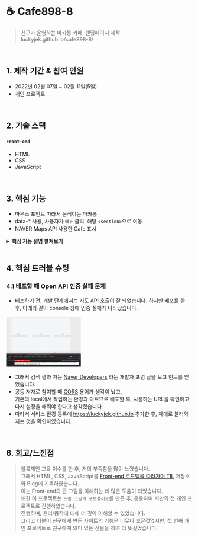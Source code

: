 # ☕️ Cafe898-8
> 친구가 운영하는 마카롱 카페, 랜딩페이지 제작  
>luckyjek.github.io/cafe898-8/

</br>

## 1. 제작 기간 & 참여 인원
- 2022년 02월 07일 ~ 02월 11일(5일)
- 개인 프로젝트

</br>

## 2. 기술 스택
#### `Front-end`
  - HTML
  - CSS
  - JavaScript

</br>

## 3. 핵심 기능
  - 마우스 포인트 따라서 움직이는 마카롱
  - data-* 사용, 사용자가 `메뉴` 클릭, 해당 `<section>`으로 이동
  - NAVER Maps API 사용한 Cafe 표시

<details>
<summary><b>핵심 기능 설명 펼쳐보기</b></summary>
<div markdown="1">

### 3.1 랜딩페이지 전체구조도

<img src="https://github.com/luckyjek/dream_coding/blob/main/portfolio/imgs/portfolio/site-cafe898-8.png" width="30%" height="30%" />

- **의미있는 태그들을 사용하여 작성** 🔎 [코드 확인](https://github.com/luckyjek/cafe898-8/blob/main/index.html#L24)
  - 최대한 의미 있는 태그 작성 및 깔끔한 코드를 유지하여 작성하려고 노력

### 3.2 Mousemove Event
- **마우스 포인트 따라서 움직이는 마카롱** 🔎 [코드 확인](https://github.com/luckyjek/cafe898-8/blob/main/main.js#L3)
  - 마우스 포인터의 `x` 및 `y` 좌표를 변수 `x` 및 `y`에 저장
  - 마우스가 페이지 위에서 이동 시, `mousemove` 이벤트가 발생
  
### 3.3 data-* 
- **표준이 아닌 속성이나 추가적인 DOM 속성 사용** 🔎 [코드 확인](https://github.com/luckyjek/cafe898-8/blob/main/main.js#24)
  - 사용자가 `메뉴` 클릭, 해당 `<section>`으로 이동
  
### 3.4 NAVER Maps API 사용한 Cafe표시
- **Cafe898-8의 위치표시** 🔎 [코드 확인](https://github.com/luckyjek/cafe898-8/blob/main/map.js#1)
  - Google 지도의 GPS 좌표(위도, 경도) 사용
  
</div>
</details>

</br>

## 4. 핵심 트러블 슈팅
### 4.1 배포할 때 Open API 인증 실패 문제
- 배포하기 전, 개발 단계에서는 지도 API 호출이 잘 되었습니다. 하지만 배포를 한 후, 아래와 같이 console 창에 인증 실패가 나타났습니다.
<img src="https://github.com/luckyjek/dream_coding/blob/main/portfolio/imgs/portfolio/navermap%20error.png" width="40%" height="40%" />

- 그래서 검색 결과 저는 [Naver Developers](https://developers.naver.com/forum/posts/27590) 라는 개발자 포럼 글을 보고 힌트를 얻었습니다.
- 공동 저자로 참여할 때 [CORS](https://luckyjek.tistory.com/58?category=1243490) 용어가 생각이 났고,  
  기존의 local에서 작업하는 환경과 다르므로 배포한 후, 사용하는 URL을 확인하고 다시 설정을 해줘야 한다고 생각했습니다. 
- 따라서 서비스 환경 등록에 https://luckyjek.github.io 추가한 후, 제대로 불러와지는 것을 확인하였습니다.

</br>

## 6. 회고/느낀점
>블록체인 교육 이수를 한 후, 저의 부족함을 많이 느꼈습니다.  
>그래서 HTML, CSS, JavaScript를 [Front-end 로드맵을 따라가며 TIL](https://github.com/luckyjek/TIL) 저장소와 Blog에 기록하였습니다.   
>이는 Front-end의 큰 그림을 이해하는 데 많은 도움이 되었습니다.  
>또한 이 프로젝트는 `드림 코딩의 포트폴리오`를 만든 후, 응용하여 저만의 첫 개인 프로젝트로 진행하였습니다.  
>진행하며, 원리/동작에 대해 더 깊이 이해할 수 있었습니다.  
>그리고 더불어 친구에게 만든 사이트의 기능은 너무나 보잘것없지만, 첫 번째 개인 프로젝트로 친구에게 의미 있는 선물을 하여 더 뜻깊었습니다.  
